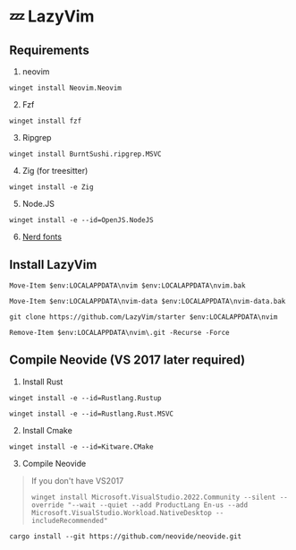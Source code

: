 # 💤 LazyVim

## Requirements

1. neovim
```
winget install Neovim.Neovim
```
2. Fzf
```
winget install fzf 
```
3. Ripgrep
```
winget install BurntSushi.ripgrep.MSVC
```
4. Zig (for treesitter)
```
winget install -e Zig 
```
5. Node.JS
```
winget install -e --id=OpenJS.NodeJS
```
6. [Nerd fonts](https://www.nerdfonts.com/font-downloads)


## Install LazyVim
```
Move-Item $env:LOCALAPPDATA\nvim $env:LOCALAPPDATA\nvim.bak
```

```
Move-Item $env:LOCALAPPDATA\nvim-data $env:LOCALAPPDATA\nvim-data.bak
```

```
git clone https://github.com/LazyVim/starter $env:LOCALAPPDATA\nvim
```

```
Remove-Item $env:LOCALAPPDATA\nvim\.git -Recurse -Force
```

## Compile Neovide (VS 2017 later required)

1. Install Rust 
```
winget install -e --id=Rustlang.Rustup
```
```
winget install -e --id=Rustlang.Rust.MSVC
```

2. Install Cmake
```
winget install -e --id=Kitware.CMake
```


3. Compile Neovide
>
> If you don't have VS2017 
> ```
> winget install Microsoft.VisualStudio.2022.Community --silent --override "--wait --quiet --add ProductLang En-us --add Microsoft.VisualStudio.Workload.NativeDesktop --includeRecommended"
> ```
>
```
cargo install --git https://github.com/neovide/neovide.git
```
